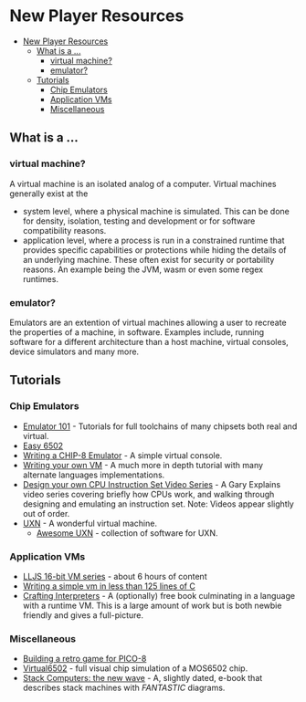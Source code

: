 # New Player Resources

<!-- TOC -->

- [New Player Resources](#new-player-resources)
	- [What is a ...](#what-is-a-)
		- [virtual machine?](#virtual-machine)
		- [emulator?](#emulator)
	- [Tutorials](#tutorials)
		- [Chip Emulators](#chip-emulators)
		- [Application VMs](#application-vms)
		- [Miscellaneous](#miscellaneous)

<!-- /TOC -->

## What is a ... 
### virtual machine?
A virtual machine is an isolated analog of a computer. Virtual machines generally exist at the

- system level, where a physical machine is simulated. This can be done for density, isolation, testing and development or for software compatibility reasons.
- application level, where a process is run in a constrained runtime that provides specific capabilities or protections while hiding the details of an underlying machine. These often exist for security or portability reasons. An example being the JVM, wasm or even some regex runtimes.

### emulator?
Emulators are an extention of virtual machines allowing a user to recreate the properties of a machine, in software. Examples include, running software for a different architecture than a host machine, virtual consoles, device simulators and many more.


## Tutorials
### Chip Emulators
- [Emulator 101](http://www.emulator101.com/welcome.html) - Tutorials for full toolchains of many chipsets both real and virtual.
- [Easy 6502](https://skilldrick.github.io/easy6502/)
- [Writing a CHIP-8 Emulator](http://craigthomas.ca/tag/chip8.html) - A simple virtual console.
- [Writing your own VM](https://justinmeiners.github.io/lc3-vm/) - A much more in depth tutorial with many alternate languages implementations.
- [Design your own CPU Instruction Set Video Series](https://www.youtube.com/playlist?list=PLxLxbi4e2mYGvzNw2RzIsM_rxnNC8m2Kz) - A Gary Explains video series covering briefly how CPUs work, and walking through designing and emulating an instruction set. Note: Videos appear slightly out of order.
- [UXN](https://100r.co/site/uxn.html) - A wonderful virtual machine.
  - [Awesome UXN](https://github.com/hundredrabbits/awesome-uxn) - collection of software for UXN.
### Application VMs
- [LLJS 16-bit VM series](https://www.youtube.com/playlist?list=PLP29wDx6QmW5DdwpdwHCRJsEubS5NrQ9b) - about 6 hours of content
- [Writing a simple vm in less than 125 lines of C](https://www.andreinc.net/2021/12/01/writing-a-simple-vm-in-less-than-125-lines-of-c)
- [Crafting Interpreters](https://craftinginterpreters.com/a-virtual-machine.html) - A (optionally) free book culminating in a language with a runtime VM. This is a large amount of work but is both newbie friendly and gives a full-picture.
### Miscellaneous
- [Building a retro game for PICO-8](https://thenewstack.io/retro-game-pico-8-basics/)
- [Virtual6502](http://visual6502.org/JSSim/index.html) - full visual chip simulation of a MOS6502 chip.
- [Stack Computers: the new wave](https://users.ece.cmu.edu/~koopman/stack_computers/index.html) - A, slightly dated, e-book that describes stack machines with _FANTASTIC_ diagrams.
